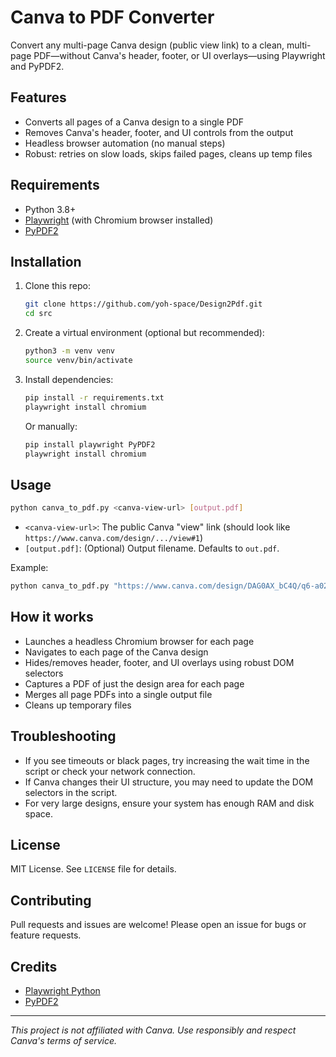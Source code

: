 # Canva to PDF Converter

Convert any multi-page Canva design (public view link) to a clean, multi-page PDF—without Canva's header, footer, or UI overlays—using Playwright and PyPDF2.

## Features
- Converts all pages of a Canva design to a single PDF
- Removes Canva's header, footer, and UI controls from the output
- Headless browser automation (no manual steps)
- Robust: retries on slow loads, skips failed pages, cleans up temp files

## Requirements
- Python 3.8+
- [Playwright](https://playwright.dev/python/) (with Chromium browser installed)
- [PyPDF2](https://pypdf2.readthedocs.io/)

## Installation
1. Clone this repo:
   ```bash
   git clone https://github.com/yoh-space/Design2Pdf.git
   cd src
   ```
2. Create a virtual environment (optional but recommended):
   ```bash
   python3 -m venv venv
   source venv/bin/activate
   ```
3. Install dependencies:
   ```bash
   pip install -r requirements.txt
   playwright install chromium
   ```
   Or manually:
   ```bash
   pip install playwright PyPDF2
   playwright install chromium
   ```

## Usage
```bash
python canva_to_pdf.py <canva-view-url> [output.pdf]
```
- `<canva-view-url>`: The public Canva "view" link (should look like `https://www.canva.com/design/.../view#1`)
- `[output.pdf]`: (Optional) Output filename. Defaults to `out.pdf`.

Example:
```bash
python canva_to_pdf.py "https://www.canva.com/design/DAG0AX_bC4Q/q6-a02ts1GFmWJieNUElhA/view#1" my_design.pdf
```

## How it works
- Launches a headless Chromium browser for each page
- Navigates to each page of the Canva design
- Hides/removes header, footer, and UI overlays using robust DOM selectors
- Captures a PDF of just the design area for each page
- Merges all page PDFs into a single output file
- Cleans up temporary files

## Troubleshooting
- If you see timeouts or black pages, try increasing the wait time in the script or check your network connection.
- If Canva changes their UI structure, you may need to update the DOM selectors in the script.
- For very large designs, ensure your system has enough RAM and disk space.

## License
MIT License. See `LICENSE` file for details.

## Contributing
Pull requests and issues are welcome! Please open an issue for bugs or feature requests.

## Credits
- [Playwright Python](https://playwright.dev/python/)
- [PyPDF2](https://pypdf2.readthedocs.io/)

---

*This project is not affiliated with Canva. Use responsibly and respect Canva's terms of service.*
